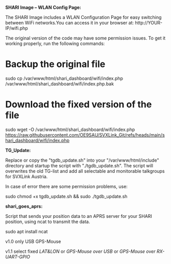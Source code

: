 **SHARI Image – WLAN Config Page:**

The SHARI Image includes a WLAN Configuration Page for easy switching between WiFi networks.You can access it in your browser at: http://YOUR-IP/wifi.php

The original version of the code may have some permission issues. To get it working properly, run the following commands:

# Backup the original file
sudo cp /var/www/html/shari_dashboard/wifi/index.php /var/www/html/shari_dashboard/wifi/index.php.bak

# Download the fixed version of the file
sudo wget -O /var/www/html/shari_dashboard/wifi/index.php https://raw.githubusercontent.com/OE9SAU/SVXLink_Git/refs/heads/main/shari_dashboard/wifi/index.php




**TG_Update:**

Replace or copy the "tgdb_update.sh" into your "/var/www/html/include" directory and startup the script with "./tgdb_update.sh".
The script will overwrites the old TG-list and add all selectable and monitorable talkgroups for SVXLink Austria.


In case of error there are some permission problems, use:

sudo chmod +x tgdb_update.sh && sudo ./tgdb_update.sh



**shari_goes_aprs:**

Script that sends your position data to an APRS server for your SHARI position, using ncat to transmit the data.

sudo apt install ncat

v1.0 only USB GPS-Mouse

v1.1 select fixed *LAT&LON* or *GPS-Mouse over USB* or *GPS-Mouse over RX-UART-GPIO*
